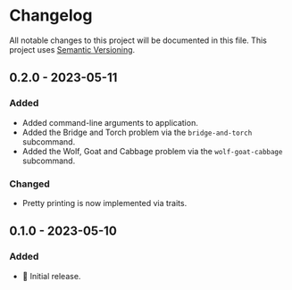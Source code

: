 # Changelog

All notable changes to this project will be documented in this file.
This project uses [Semantic Versioning](https://semver.org/spec/v2.0.0.html).

## 0.2.0 - 2023-05-11

### Added

- Added command-line arguments to application.
- Added the Bridge and Torch problem via the `bridge-and-torch` subcommand.
- Added the Wolf, Goat and Cabbage problem via the `wolf-goat-cabbage` subcommand.

### Changed

- Pretty printing is now implemented via traits.

## 0.1.0 - 2023-05-10

### Added

- 🎉 Initial release.
